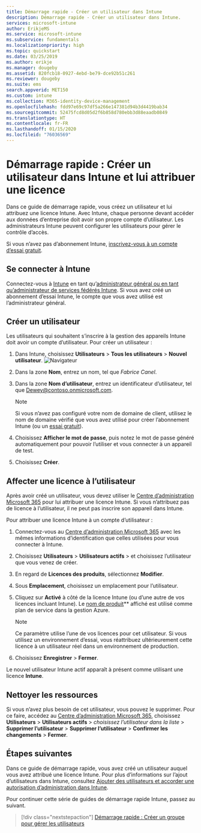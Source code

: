 ```yaml
---
title: Démarrage rapide - Créer un utilisateur dans Intune
description: Démarrage rapide - Créer un utilisateur dans Intune.
services: microsoft-intune
author: ErikjeMS
ms.service: microsoft-intune
ms.subservice: fundamentals
ms.localizationpriority: high
ms.topic: quickstart
ms.date: 03/25/2019
ms.author: erikje
ms.manager: dougeby
ms.assetid: 820fcb18-0927-4ebd-be79-dce92b51c261
ms.reviewer: dougeby
ms.suite: ems
search.appverid: MET150
ms.custom: intune
ms.collection: M365-identity-device-management
ms.openlocfilehash: fdd97e69c97df5a266e147381d94b3d4419bab34
ms.sourcegitcommit: 52475fcd8d05d2f6b858d780ebb3d88eaadb0849
ms.translationtype: HT
ms.contentlocale: fr-FR
ms.lasthandoff: 01/15/2020
ms.locfileid: "76036569"
---
```

# <a name="quickstart-create-a-user-in-intune-and-assign-them-a-license"></a>Démarrage rapide : Créer un utilisateur dans Intune et lui attribuer une licence

Dans ce guide de démarrage rapide, vous créez un utilisateur et lui attribuez une licence Intune. Avec Intune, chaque personne devant accéder aux données d’entreprise doit avoir son propre compte d’utilisateur. Les administrateurs Intune peuvent configurer les utilisateurs pour gérer le contrôle d’accès.

Si vous n’avez pas d’abonnement Intune, [inscrivez-vous à un compte d’essai gratuit](free-trial-sign-up.md).

## <a name="sign-in-to-intune"></a>Se connecter à Intune

Connectez-vous à [Intune](https://aka.ms/intuneportal) en tant qu’[administrateur général ou en tant qu’administrateur de services fédérés Intune](users-add.md#types-of-administrators). Si vous avez créé un abonnement d’essai Intune, le compte que vous avez utilisé est l’administrateur général.

## <a name="create-a-user"></a>Créer un utilisateur

Les utilisateurs qui souhaitent s’inscrire à la gestion des appareils Intune doit avoir un compte d’utilisateur. Pour créer un utilisateur :

1. Dans Intune, choisissez **Utilisateurs** > **Tous les utilisateurs** > **Nouvel utilisateur**.
![Navigateur](./media/quickstart-create-user/create-user.png)
2. Dans la zone **Nom**, entrez un nom, tel que *Fabrice Canel*.
3. Dans la zone **Nom d’utilisateur**, entrez un identificateur d’utilisateur, tel que Dewey@contoso.onmicrosoft.com.

    > [!NOTE]
    > Si vous n’avez pas configuré votre nom de domaine de client, utilisez le nom de domaine vérifié que vous avez utilisé pour créer l’abonnement Intune (ou un [essai gratuit](free-trial-sign-up.md#sign-up-for-a-microsoft-intune-free-trial)). 

4. Choisissez **Afficher le mot de passe**, puis notez le mot de passe généré automatiquement pour pouvoir l’utiliser et vous connecter à un appareil de test.
5. Choisissez **Créer**.

## <a name="assign-a-license-to-the-user"></a>Affecter une licence à l’utilisateur

Après avoir créé un utilisateur, vous devez utiliser le [Centre d’administration Microsoft 365](https://go.microsoft.com/fwlink/p/?LinkId=698854) pour lui attribuer une licence Intune. Si vous n’attribuez pas de licence à l’utilisateur, il ne peut pas inscrire son appareil dans Intune. 

Pour attribuer une licence Intune à un compte d’utilisateur :

1. Connectez-vous au [Centre d’administration Microsoft 365](https://go.microsoft.com/fwlink/p/?LinkId=698854) avec les mêmes informations d’identification que celles utilisées pour vous connecter à Intune.
2. Choisissez **Utilisateurs** > **Utilisateurs actifs** > et choisissez l’utilisateur que vous venez de créer.
3. En regard de **Licences des produits**, sélectionnez **Modifier**.
4. Sous **Emplacement**, choisissez un emplacement pour l’utilisateur.
5. Cliquez sur **Activé** à côté de la licence Intune (ou d’une autre de vos licences incluant Intune). Le [nom de produit](https://docs.microsoft.com/azure/active-directory/users-groups-roles/licensing-service-plan-reference)** affiché est utilisé comme plan de service dans la gestion Azure. 

   > [!NOTE]
   > Ce paramètre utilise l’une de vos licences pour cet utilisateur. Si vous utilisez un environnement d’essai, vous réattribuez ultérieurement cette licence à un utilisateur réel dans un environnement de production.
6. Choisissez **Enregistrer** > **Fermer**.

Le nouvel utilisateur Intune actif apparaît à présent comme utilisant une licence **Intune**.

## <a name="clean-up-resources"></a>Nettoyer les ressources

Si vous n’avez plus besoin de cet utilisateur, vous pouvez le supprimer. Pour ce faire, accédez au [Centre d’administration Microsoft 365](https://go.microsoft.com/fwlink/p/?LinkId=698854), choisissez **Utilisateurs** > **Utilisateurs actifs** > *choisissez l’utilisateur dans la liste* > **Supprimer l’utilisateur** > **Supprimer l’utilisateur** > **Confirmer les changements** > **Fermer**.

## <a name="next-steps"></a>Étapes suivantes

Dans ce guide de démarrage rapide, vous avez créé un utilisateur auquel vous avez attribué une licence Intune. Pour plus d’informations sur l’ajout d’utilisateurs dans Intune, consultez [Ajouter des utilisateurs et accorder une autorisation d’administration dans Intune](users-add.md).

Pour continuer cette série de guides de démarrage rapide Intune, passez au suivant.

> [!div class="nextstepaction"]
> [Démarrage rapide : Créer un groupe pour gérer les utilisateurs](../quickstart-create-group.md)
